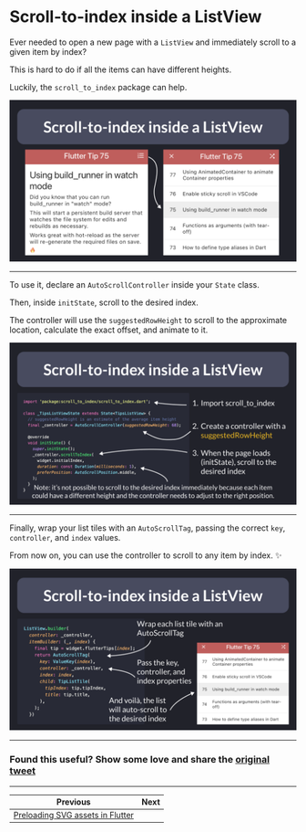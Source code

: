 # Scroll-to-index inside a ListView

Ever needed to open a new page with a `ListView` and immediately scroll to a given item by index?

This is hard to do if all the items can have different heights.

Luckily, the `scroll_to_index` package can help.

![](151.1.png)

<!--
Example of navigation to a destination page that contains a ListView, which requires scroll-to-index on load.
-->

---

To use it, declare an `AutoScrollController` inside your `State` class.

Then, inside `initState`, scroll to the desired index.

The controller will use the `suggestedRowHeight` to scroll to the approximate location, calculate the exact offset, and animate to it.

![](151.2.png)

<!--
import 'package:scroll_to_index/scroll_to_index.dart';

class _TipsListViewState extends State<TipsListView> {
  // suggestedRowHeight is an estimate of the average item height
  final _controller = AutoScrollController(suggestedRowHeight: 68);

  @override
  void initState() {
    super.initState();
    _controller.scrollToIndex(
      widget.initialIndex,
      duration: const Duration(milliseconds: 1),
      preferPosition: AutoScrollPosition.middle,
    );
  }
}
-->

---

Finally, wrap your list tiles with an `AutoScrollTag`, passing the correct `key`, `controller`, and `index` values.

From now on, you can use the controller to scroll to any item by index. ✨

![](151.3.png)

<!--
ListView.builder(
  controller: _controller,
  itemBuilder: (_, index) {
    final tip = widget.flutterTips[index];
    return AutoScrollTag(
      key: ValueKey(index),
      controller: _controller,
      index: index,
      child: TipListTile(
        tipIndex: tip.tipIndex,
        title: tip.title,
      ),
    );
  })
-->

---

### Found this useful? Show some love and share the [original tweet](https://twitter.com/biz84/status/1767916676098470071) 

---

| Previous | Next |
| -------- | ---- |
| [Preloading SVG assets in Flutter](../0150-preload-svgs/index.md) |  |






